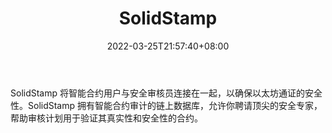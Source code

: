 ﻿---
weight: 
title: "SolidStamp"
description: "SolidStamp 将智能合约用户与安全审核员连接在一起，以确保以太坊通证的安全性"
date: 2022-03-25T21:57:40+08:00
lastmod: 2022-03-25T16:45:40+08:00
draft: false
authors: ["Metabd"]
featuredImage: "solidstamp.jpg"
link: ""
tags: ["安全机构","SolidStamp"]
categories: ["navigation"]
navigation: ["安全机构"]
lightgallery: true
toc: true
pinned: false
recommend: false
recommend1: false
---
SolidStamp 将智能合约用户与安全审核员连接在一起，以确保以太坊通证的安全性。SolidStamp 拥有智能合约审计的链上数据库，允许你聘请顶尖的安全专家，帮助审核计划用于验证其真实性和安全性的合约。
